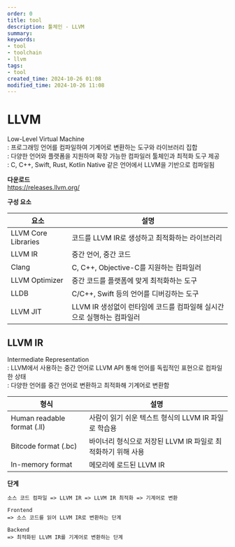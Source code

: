 ```yaml
---
order: 0
title: tool
description: 툴체인 - LLVM
summary:
keywords:
- tool
- toolchain
- llvm
tags:
- tool
created_time: 2024-10-26 01:08
modified_time: 2024-10-26 11:08
---
```


# LLVM
Low-Level Virtual Machine  
: 프로그래밍 언어를 컴파일하여 기계어로 변환하는 도구와 라이브러리 집합  
: 다양한 언어와 플랫폼을 지원하며 확장 가능한 컴파일러 툴체인과 최적화 도구 제공  
: C, C++, Swift, Rust, Kotlin Native 같은 언어에서 LLVM을 기반으로 컴파일됨  


**다운로드**  
https://releases.llvm.org/


**구성 요소**

요소 | 설명
---|---
LLVM Core Libraries | 코드를 LLVM IR로 생성하고 최적화하는 라이브러리
LLVM IR | 중간 언어, 중간 코드
Clang  | C, C++, Objective-C를 지원하는 컴파일러
LLVM Optimizer | 중간 코드를 플랫폼에 맞게 최적화하는 도구
LLDB | C/C++, Swift 등의 언어를 디버깅하는 도구
LLVM JIT | LLVM IR 생성없이 런타임에 코드를 컴파일해 실시간으로 실행하는 컴파일러



## LLVM IR
Intermediate Representation  
: LLVM에서 사용하는 중간 언어로 LLVM API 통해 언어를 독립적인 표현으로 컴파일한 상태  
: 다양한 언어를 중간 언어로 변환하고 최적화해 기계어로 변환함  

형식 | 설명
---|---
Human readable format (.ll) | 사람이 읽기 쉬운 텍스트 형식의 LLVM IR 파일로 학습용
Bitcode format (.bc) | 바이너리 형식으로 저장된 LLVM IR 파일로 최적화하기 위해 사용
In-memory format | 메모리에 로드된 LLVM IR


**단계**
```
소스 코드 컴파일 => LLVM IR => LLVM IR 최적화 => 기계어로 변환

Frontend
=> 소스 코드를 읽어 LLVM IR로 변환하는 단계 

Backend
=> 최적화된 LLVM IR를 기계어로 변환하는 단계
```